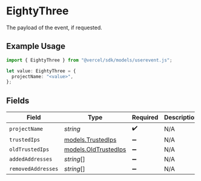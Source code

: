 # EightyThree

The payload of the event, if requested.

## Example Usage

```typescript
import { EightyThree } from "@vercel/sdk/models/userevent.js";

let value: EightyThree = {
  projectName: "<value>",
};
```

## Fields

| Field                                              | Type                                               | Required                                           | Description                                        |
| -------------------------------------------------- | -------------------------------------------------- | -------------------------------------------------- | -------------------------------------------------- |
| `projectName`                                      | *string*                                           | :heavy_check_mark:                                 | N/A                                                |
| `trustedIps`                                       | [models.TrustedIps](../models/trustedips.md)       | :heavy_minus_sign:                                 | N/A                                                |
| `oldTrustedIps`                                    | [models.OldTrustedIps](../models/oldtrustedips.md) | :heavy_minus_sign:                                 | N/A                                                |
| `addedAddresses`                                   | *string*[]                                         | :heavy_minus_sign:                                 | N/A                                                |
| `removedAddresses`                                 | *string*[]                                         | :heavy_minus_sign:                                 | N/A                                                |